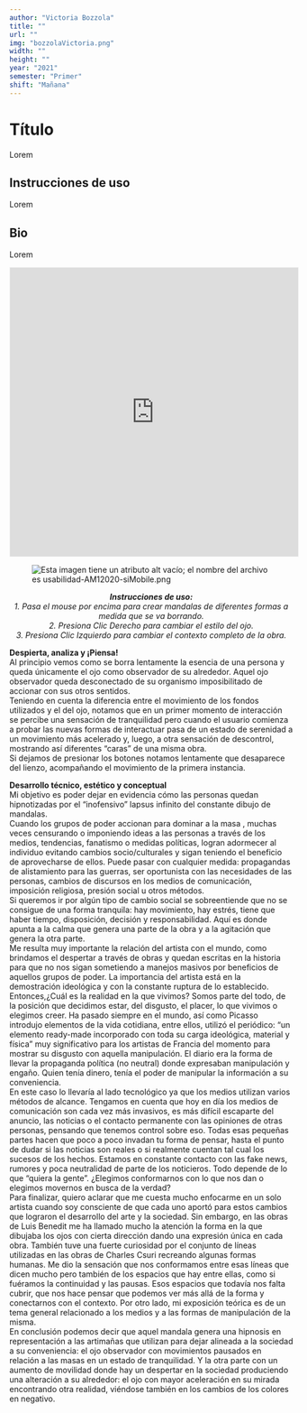 ```yaml
---
author: "Victoria Bozzola"
title: ""
url: ""
img: "bozzolaVictoria.png"
width: ""
height: ""
year: "2021"
semester: "Primer"
shift: "Mañana"
---
```


<p></p>

# Título

Lorem 

## Instrucciones de uso 

Lorem

## Bio

Lorem

<!-- wp:html -->
<p align="center"><iframe width="512" height="512" frameborder="0" scrolling="no" style="width:512px; margin:0 auto!important;border: 1px solid #F2F2F3; z-index: 100;" src="https://editor.p5js.org/MVictoriaB/embed/z6krcLbdz"></iframe></p>
<!-- /wp:html -->

<!-- wp:image {"align":"center"} -->
<div class="wp-block-image"><figure class="aligncenter"><img src="https://am1-lacabanne.atamvirtual.com.ar/wp-content/uploads/2020/12/usabilidad-AM12020-siMobile.png" alt="Esta imagen tiene un atributo alt vacío; el nombre del archivo es usabilidad-AM12020-siMobile.png"/></figure></div>
<!-- /wp:image -->

<p style="text-align: center;"><strong><em>Instrucciones de uso:</em></strong><br><em>1. Pasa el mouse por encima para crear mandalas de diferentes formas a medida que </em><em>se va borrando.</em><br><em>2. Presiona Clic Derecho para cambiar el estilo del ojo.</em><br><em>3. Presiona Clic Izquierdo para cambiar el contexto completo de la obra.</em><br><!--StartFragment--></p>

<!-- wp:paragraph -->
<p><strong>Despierta, analiza y ¡Piensa!</strong><br> Al principio vemos como se borra lentamente la esencia de una persona y queda únicamente el ojo como observador de su alrededor. Aquel ojo observador queda desconectado de su organismo imposibilitado de accionar con sus otros sentidos.<br> Teniendo en cuenta la diferencia entre el movimiento de los fondos utilizados y el del ojo, notamos que en un primer momento de interacción se percibe una sensación de tranquilidad pero cuando el usuario comienza a probar las nuevas formas de interactuar pasa de un estado de serenidad a un movimiento más acelerado y, luego, a otra sensación de descontrol, mostrando así diferentes “caras” de una misma obra.<br> Si dejamos de presionar los botones notamos lentamente que desaparece del lienzo, acompañando el movimiento de la primera instancia.</p>
<!-- /wp:paragraph -->

<!-- wp:paragraph -->
<p><strong>Desarrollo técnico, estético y conceptual<br></strong> Mi objetivo es poder dejar en evidencia cómo las personas quedan hipnotizadas por el “inofensivo” lapsus infinito del constante dibujo de mandalas.<br> Cuando los grupos de poder accionan para dominar a la masa , muchas veces censurando o imponiendo ideas a las personas a través de los medios, tendencias, fanatismo o medidas políticas, logran adormecer al individuo evitando cambios socio/culturales y sigan teniendo el beneficio de aprovecharse de ellos. Puede pasar con cualquier medida: propagandas de alistamiento para las guerras, ser oportunista con las necesidades de las personas, cambios de discursos en los medios de comunicación, imposición religiosa, presión social u otros métodos.<br> Si queremos ir por algún tipo de cambio social se sobreentiende que no se consigue de una forma tranquila: hay movimiento, hay estrés, tiene que haber tiempo, disposición, decisión y responsabilidad. Aquí es donde apunta a la calma que genera una parte de la obra y a la agitación que genera la otra parte.<br> Me resulta muy importante la relación del artista con el mundo, como brindamos el despertar a través de obras y quedan escritas en la historia para que no nos sigan sometiendo a manejos masivos por beneficios de aquellos grupos de poder. La importancia del artista está en la demostración ideológica y con la constante ruptura de lo establecido. Entonces,¿Cuál es la realidad en la que vivimos? Somos parte del todo, de la posición que decidimos estar, del disgusto, el placer, lo que vivimos o elegimos creer. Ha pasado siempre en el mundo, así como Picasso introdujo elementos de la vida cotidiana, entre ellos, utilizó el periódico: “un elemento ready-made incorporado con toda su carga ideológica, material y física” muy significativo para los artistas de Francia del momento para mostrar su disgusto con aquella manipulación. El diario era la forma de llevar la propaganda política (no neutral) donde expresaban manipulación y engaño. Quien tenía dinero, tenía el poder de manipular la información a su conveniencia.<br> En este caso lo llevaría al lado tecnológico ya que los medios utilizan varios métodos de alcance. Tengamos en cuenta que hoy en día los medios de comunicación son cada vez más invasivos, es más difícil escaparte del anuncio, las noticias o el contacto permanente con las opiniones de otras personas, pensando que tenemos control sobre eso. Todas esas pequeñas partes hacen que poco a poco invadan tu forma de pensar, hasta el punto de dudar si las noticias son reales o si realmente cuentan tal cual los sucesos de los hechos. Estamos en constante contacto con las fake news, rumores y poca neutralidad de parte de los noticieros. Todo depende de lo que “quiera la gente”. ¿Elegimos conformarnos con lo que nos dan o elegimos movernos en busca de la verdad?<br> Para finalizar, quiero aclarar que me cuesta mucho enfocarme en un solo artista cuando soy consciente de que cada uno aportó para estos cambios que lograron el desarrollo del arte y la sociedad. Sin embargo, en las obras de Luis Benedit me ha llamado mucho la atención la forma en la que dibujaba los ojos con cierta dirección dando una expresión única en cada obra. También tuve una fuerte curiosidad por el conjunto de líneas utilizadas en las obras de Charles Csuri recreando algunas formas humanas. Me dio la sensación que nos conformamos entre esas líneas que dicen mucho pero también de los espacios que hay entre ellas, como si fuéramos la continuidad y las pausas. Esos espacios que todavía nos falta cubrir, que nos hace pensar que podemos ver más allá de la forma y conectarnos con el contexto. Por otro lado, mi exposición teórica es de un tema general relacionado a los medios y a las formas de manipulación de la misma.<br> En conclusión podemos decir que aquel mandala genera una hipnosis en representación a las artimañas que utilizan para dejar alineada a la sociedad a su conveniencia: el ojo observador con movimientos pausados en relación a las masas en un estado de tranquilidad. Y la otra parte con un aumento de movilidad donde hay un despertar en la sociedad produciendo una alteración a su alrededor: el ojo con mayor aceleración en su mirada encontrando otra realidad, viéndose también en los cambios de los colores en negativo.</p>
<!-- /wp:paragraph -->